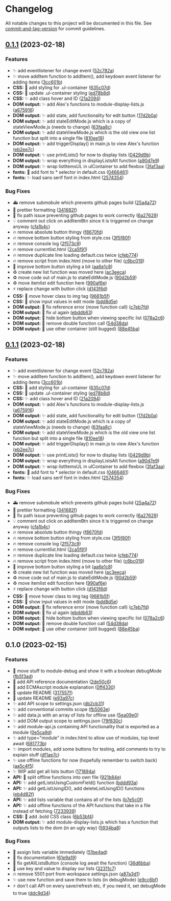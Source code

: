 # Changelog

All notable changes to this project will be documented in this file. See [commit-and-tag-version](https://github.com/absolute-version/commit-and-tag-version) for commit guidelines.

## [0.1.1](https://github.com/Viktoria-L/frontend-projekt-shoppinglist/compare/v0.1.0...v0.1.1) (2023-02-18)


### Features

* :sparkles: add eventlistener for change event ([52c782a](https://github.com/Viktoria-L/frontend-projekt-shoppinglist/commit/52c782a3dc3a6f286900f6128ec5cd295fea4f10))
* :sparkles: move addItem function to addItem(), add keydown event listener for adding items ([3cc601b](https://github.com/Viktoria-L/frontend-projekt-shoppinglist/commit/3cc601b018e8abfaac7be743996bc986ba494880))
* **CSS:** :lipstick: add styling for .ul-container ([635c07d](https://github.com/Viktoria-L/frontend-projekt-shoppinglist/commit/635c07d68c9d3762ce4e7586023b844a02000a7e))
* **CSS:** :lipstick: update .ul-container styling ([ed78b8d](https://github.com/Viktoria-L/frontend-projekt-shoppinglist/commit/ed78b8d126b2341461fbcb393e0fd053a576fe7c))
* **CSS:** :sparkles: add class hover and ID ([21a2094](https://github.com/Viktoria-L/frontend-projekt-shoppinglist/commit/21a20943845686f589599bcaf845cddaacab8434))
* **DOM output:** :sparkles: add Alex's functions to module-display-lists.js ([a675916](https://github.com/Viktoria-L/frontend-projekt-shoppinglist/commit/a67591678d06414aee1301d04e0358e30c8ce6ea))
* **DOM output:** :sparkles: add state, add functionality for edit button ([17d2b0a](https://github.com/Viktoria-L/frontend-projekt-shoppinglist/commit/17d2b0a5950fa714cd25e115e8f7138e84c553f7))
* **DOM output:** :sparkles: add stateEditMode.js which is a copy of stateViewMode.js (needs to change) ([63faa8c](https://github.com/Viktoria-L/frontend-projekt-shoppinglist/commit/63faa8cc3c9a3a94d6a66b54b48c9c8f96ae77b5))
* **DOM output:** :sparkles: add stateViewMode.js which is the old view one list function but split into a single file ([810ee18](https://github.com/Viktoria-L/frontend-projekt-shoppinglist/commit/810ee18adc69d2adeda034d772886a661df63a56))
* **DOM output:** :sparkles: add triggerDisplay() in main.js to view Alex's function ([eb2ee7c](https://github.com/Viktoria-L/frontend-projekt-shoppinglist/commit/eb2ee7c5bd3de4dea66daab2e8220c768c12be91))
* **DOM output:** :sparkles: use printLists() for now to display lists ([0429d9b](https://github.com/Viktoria-L/frontend-projekt-shoppinglist/commit/0429d9b412395be3b9b4eaf0f4646d59769633cd))
* **DOM output:** :sparkles: wrap everything in displayListsAlt function ([a90d7e9](https://github.com/Viktoria-L/frontend-projekt-shoppinglist/commit/a90d7e922d7c58a8289c727fccfd4dc351adac8d))
* **DOM output:** :sparkles: wrap listItemsUL in ulContainer to add flexbox ([3faf3aa](https://github.com/Viktoria-L/frontend-projekt-shoppinglist/commit/3faf3aa234f3c2e2bf67f3d4745457eb16e9af45))
* **fonts:** :lipstick: add font to * selector in default.css ([0466461](https://github.com/Viktoria-L/frontend-projekt-shoppinglist/commit/0466461b83c2650ea12f9d26f539cb5209a85f01))
* **fonts:** :sparkles: load sans serif font in index.html ([2574354](https://github.com/Viktoria-L/frontend-projekt-shoppinglist/commit/2574354800404e008c457067829f47ff382a89b2))


### Bug Fixes

* :ambulance: remove submobule which prevents github pages build ([25a4a72](https://github.com/Viktoria-L/frontend-projekt-shoppinglist/commit/25a4a7233626f35bfee190c2b84c01a3ed9e2cd7))
* :art: prettier formatting ([341682f](https://github.com/Viktoria-L/frontend-projekt-shoppinglist/commit/341682f1f0b16c42f50efa387d215f7ee76de720))
* :bug: fix path issue preventing github pages to work correctly ([6a27629](https://github.com/Viktoria-L/frontend-projekt-shoppinglist/commit/6a276292678131b5bb563f48b327d98008275025))
* :bulb: comment out click on addItemBtn since it is triggered on change anyway ([cfa1b4c](https://github.com/Viktoria-L/frontend-projekt-shoppinglist/commit/cfa1b4c4738ff0a0c707a00a6f7e4f5f33752b08))
* :fire: remove absolute button thingy ([f8670fd](https://github.com/Viktoria-L/frontend-projekt-shoppinglist/commit/f8670fd8b2915821a5364dc8c053c6d3bffacc81))
* :fire: remove bottom button styling from style.css ([3f5f80f](https://github.com/Viktoria-L/frontend-projekt-shoppinglist/commit/3f5f80f6fac990ce29c199d0d3e60210170c7ffc))
* :fire: remove console log ([2f573c9](https://github.com/Viktoria-L/frontend-projekt-shoppinglist/commit/2f573c9309d3c51a075af21c0dd8e14af4760500))
* :fire: remove currentlist.html ([2ca5f91](https://github.com/Viktoria-L/frontend-projekt-shoppinglist/commit/2ca5f91923ef3429633b1f7376cbf9661e6c0f6e))
* :fire: remove duplicate line loading default.css twice ([cfeb774](https://github.com/Viktoria-L/frontend-projekt-shoppinglist/commit/cfeb774a3b812a9676cc48dc7414ef29b1782e07))
* :fire: remove script from index.html (move to other file) ([c6bc019](https://github.com/Viktoria-L/frontend-projekt-shoppinglist/commit/c6bc0194d79d0642a83b72f79168fcf1b1f865da))
* :lipstick: improve bottom button styling a bit ([aa6e1c8](https://github.com/Viktoria-L/frontend-projekt-shoppinglist/commit/aa6e1c885cb1460133a53e8cbad5acd59121f602))
* :recycle: create new list function was moved here ([ac3eeca](https://github.com/Viktoria-L/frontend-projekt-shoppinglist/commit/ac3eeca4a93606649bdc5e3ca4f540934b247c1d))
* :recycle: move code out of main.js to stateEditMode.js ([90d2b59](https://github.com/Viktoria-L/frontend-projekt-shoppinglist/commit/90d2b59082b0ad4a12f6cae47f2b3ed53713ed89))
* :recycle: move itemlist edit function here ([990af6e](https://github.com/Viktoria-L/frontend-projekt-shoppinglist/commit/990af6e5bbf847dfcc14b289c15d7c0d4af0e660))
* :zap: replace change with button click ([d143f6d](https://github.com/Viktoria-L/frontend-projekt-shoppinglist/commit/d143f6d845842edf50be977e662c66000186e548))
* **CSS:** :bug: move hover class to img tag ([9681b5f](https://github.com/Viktoria-L/frontend-projekt-shoppinglist/commit/9681b5f0a183a8e209571b66ab4e872829531bd3))
* **CSS:** :bug: show input values in edit mode ([bdd8d5e](https://github.com/Viktoria-L/frontend-projekt-shoppinglist/commit/bdd8d5e584773d6ab9a7da0c6290ce7e6a1a4e53))
* **DOM output:** :bug: fix reference error (move function call) ([c7eb7fd](https://github.com/Viktoria-L/frontend-projekt-shoppinglist/commit/c7eb7fd764efdce03654d14ebf23cd27bb9aacb9))
* **DOM output:** :bug: fix ul again ([ebddb63](https://github.com/Viktoria-L/frontend-projekt-shoppinglist/commit/ebddb630df9eef2c609637c9c31efdf8752cb25a))
* **DOM output:** :bug: hide bottom button when viewing specific list ([078a2c6](https://github.com/Viktoria-L/frontend-projekt-shoppinglist/commit/078a2c62fa61b4badc76d8dfb9efe1eb06f840c5))
* **DOM output:** :bug: remove double function call ([54d38da](https://github.com/Viktoria-L/frontend-projekt-shoppinglist/commit/54d38da3791835188b2fc8591236cbac7f63d72b))
* **DOM output:** :bug: use other container (still bugged) ([88e45ba](https://github.com/Viktoria-L/frontend-projekt-shoppinglist/commit/88e45bafeabf130cd93b18e469f9ede0deb1e8ef))

## [0.1.1](https://github.com/Viktoria-L/frontend-projekt-shoppinglist/compare/v0.1.0...v0.1.1) (2023-02-18)


### Features

* :sparkles: add eventlistener for change event ([52c782a](https://github.com/Viktoria-L/frontend-projekt-shoppinglist/commit/52c782a3dc3a6f286900f6128ec5cd295fea4f10))
* :sparkles: move addItem function to addItem(), add keydown event listener for adding items ([3cc601b](https://github.com/Viktoria-L/frontend-projekt-shoppinglist/commit/3cc601b018e8abfaac7be743996bc986ba494880))
* **CSS:** :lipstick: add styling for .ul-container ([635c07d](https://github.com/Viktoria-L/frontend-projekt-shoppinglist/commit/635c07d68c9d3762ce4e7586023b844a02000a7e))
* **CSS:** :lipstick: update .ul-container styling ([ed78b8d](https://github.com/Viktoria-L/frontend-projekt-shoppinglist/commit/ed78b8d126b2341461fbcb393e0fd053a576fe7c))
* **CSS:** :sparkles: add class hover and ID ([21a2094](https://github.com/Viktoria-L/frontend-projekt-shoppinglist/commit/21a20943845686f589599bcaf845cddaacab8434))
* **DOM output:** :sparkles: add Alex's functions to module-display-lists.js ([a675916](https://github.com/Viktoria-L/frontend-projekt-shoppinglist/commit/a67591678d06414aee1301d04e0358e30c8ce6ea))
* **DOM output:** :sparkles: add state, add functionality for edit button ([17d2b0a](https://github.com/Viktoria-L/frontend-projekt-shoppinglist/commit/17d2b0a5950fa714cd25e115e8f7138e84c553f7))
* **DOM output:** :sparkles: add stateEditMode.js which is a copy of stateViewMode.js (needs to change) ([63faa8c](https://github.com/Viktoria-L/frontend-projekt-shoppinglist/commit/63faa8cc3c9a3a94d6a66b54b48c9c8f96ae77b5))
* **DOM output:** :sparkles: add stateViewMode.js which is the old view one list function but split into a single file ([810ee18](https://github.com/Viktoria-L/frontend-projekt-shoppinglist/commit/810ee18adc69d2adeda034d772886a661df63a56))
* **DOM output:** :sparkles: add triggerDisplay() in main.js to view Alex's function ([eb2ee7c](https://github.com/Viktoria-L/frontend-projekt-shoppinglist/commit/eb2ee7c5bd3de4dea66daab2e8220c768c12be91))
* **DOM output:** :sparkles: use printLists() for now to display lists ([0429d9b](https://github.com/Viktoria-L/frontend-projekt-shoppinglist/commit/0429d9b412395be3b9b4eaf0f4646d59769633cd))
* **DOM output:** :sparkles: wrap everything in displayListsAlt function ([a90d7e9](https://github.com/Viktoria-L/frontend-projekt-shoppinglist/commit/a90d7e922d7c58a8289c727fccfd4dc351adac8d))
* **DOM output:** :sparkles: wrap listItemsUL in ulContainer to add flexbox ([3faf3aa](https://github.com/Viktoria-L/frontend-projekt-shoppinglist/commit/3faf3aa234f3c2e2bf67f3d4745457eb16e9af45))
* **fonts:** :lipstick: add font to * selector in default.css ([0466461](https://github.com/Viktoria-L/frontend-projekt-shoppinglist/commit/0466461b83c2650ea12f9d26f539cb5209a85f01))
* **fonts:** :sparkles: load sans serif font in index.html ([2574354](https://github.com/Viktoria-L/frontend-projekt-shoppinglist/commit/2574354800404e008c457067829f47ff382a89b2))


### Bug Fixes

* :ambulance: remove submobule which prevents github pages build ([25a4a72](https://github.com/Viktoria-L/frontend-projekt-shoppinglist/commit/25a4a7233626f35bfee190c2b84c01a3ed9e2cd7))
* :art: prettier formatting ([341682f](https://github.com/Viktoria-L/frontend-projekt-shoppinglist/commit/341682f1f0b16c42f50efa387d215f7ee76de720))
* :bug: fix path issue preventing github pages to work correctly ([6a27629](https://github.com/Viktoria-L/frontend-projekt-shoppinglist/commit/6a276292678131b5bb563f48b327d98008275025))
* :bulb: comment out click on addItemBtn since it is triggered on change anyway ([cfa1b4c](https://github.com/Viktoria-L/frontend-projekt-shoppinglist/commit/cfa1b4c4738ff0a0c707a00a6f7e4f5f33752b08))
* :fire: remove absolute button thingy ([f8670fd](https://github.com/Viktoria-L/frontend-projekt-shoppinglist/commit/f8670fd8b2915821a5364dc8c053c6d3bffacc81))
* :fire: remove bottom button styling from style.css ([3f5f80f](https://github.com/Viktoria-L/frontend-projekt-shoppinglist/commit/3f5f80f6fac990ce29c199d0d3e60210170c7ffc))
* :fire: remove console log ([2f573c9](https://github.com/Viktoria-L/frontend-projekt-shoppinglist/commit/2f573c9309d3c51a075af21c0dd8e14af4760500))
* :fire: remove currentlist.html ([2ca5f91](https://github.com/Viktoria-L/frontend-projekt-shoppinglist/commit/2ca5f91923ef3429633b1f7376cbf9661e6c0f6e))
* :fire: remove duplicate line loading default.css twice ([cfeb774](https://github.com/Viktoria-L/frontend-projekt-shoppinglist/commit/cfeb774a3b812a9676cc48dc7414ef29b1782e07))
* :fire: remove script from index.html (move to other file) ([c6bc019](https://github.com/Viktoria-L/frontend-projekt-shoppinglist/commit/c6bc0194d79d0642a83b72f79168fcf1b1f865da))
* :lipstick: improve bottom button styling a bit ([aa6e1c8](https://github.com/Viktoria-L/frontend-projekt-shoppinglist/commit/aa6e1c885cb1460133a53e8cbad5acd59121f602))
* :recycle: create new list function was moved here ([ac3eeca](https://github.com/Viktoria-L/frontend-projekt-shoppinglist/commit/ac3eeca4a93606649bdc5e3ca4f540934b247c1d))
* :recycle: move code out of main.js to stateEditMode.js ([90d2b59](https://github.com/Viktoria-L/frontend-projekt-shoppinglist/commit/90d2b59082b0ad4a12f6cae47f2b3ed53713ed89))
* :recycle: move itemlist edit function here ([990af6e](https://github.com/Viktoria-L/frontend-projekt-shoppinglist/commit/990af6e5bbf847dfcc14b289c15d7c0d4af0e660))
* :zap: replace change with button click ([d143f6d](https://github.com/Viktoria-L/frontend-projekt-shoppinglist/commit/d143f6d845842edf50be977e662c66000186e548))
* **CSS:** :bug: move hover class to img tag ([9681b5f](https://github.com/Viktoria-L/frontend-projekt-shoppinglist/commit/9681b5f0a183a8e209571b66ab4e872829531bd3))
* **CSS:** :bug: show input values in edit mode ([bdd8d5e](https://github.com/Viktoria-L/frontend-projekt-shoppinglist/commit/bdd8d5e584773d6ab9a7da0c6290ce7e6a1a4e53))
* **DOM output:** :bug: fix reference error (move function call) ([c7eb7fd](https://github.com/Viktoria-L/frontend-projekt-shoppinglist/commit/c7eb7fd764efdce03654d14ebf23cd27bb9aacb9))
* **DOM output:** :bug: fix ul again ([ebddb63](https://github.com/Viktoria-L/frontend-projekt-shoppinglist/commit/ebddb630df9eef2c609637c9c31efdf8752cb25a))
* **DOM output:** :bug: hide bottom button when viewing specific list ([078a2c6](https://github.com/Viktoria-L/frontend-projekt-shoppinglist/commit/078a2c62fa61b4badc76d8dfb9efe1eb06f840c5))
* **DOM output:** :bug: remove double function call ([54d38da](https://github.com/Viktoria-L/frontend-projekt-shoppinglist/commit/54d38da3791835188b2fc8591236cbac7f63d72b))
* **DOM output:** :bug: use other container (still bugged) ([88e45ba](https://github.com/Viktoria-L/frontend-projekt-shoppinglist/commit/88e45bafeabf130cd93b18e469f9ede0deb1e8ef))

## 0.1.0 (2023-02-15)


### Features

* :art: move stuff to module-debug and show it with a boolean debugMode ([fb5f3ad](https://github.com/Viktoria-L/frontend-projekt-shoppinglist/commit/fb5f3ad999c9bf2f0947ecc908d9e05156d4260e))
* :memo: add API reference documentation ([2de50c6](https://github.com/Viktoria-L/frontend-projekt-shoppinglist/commit/2de50c608086dd1b603868b7608d5f50130e86dc))
* :memo: add ECMAscript module explanation ([0ff4330](https://github.com/Viktoria-L/frontend-projekt-shoppinglist/commit/0ff4330d1f6ce3ae9ee3e0b1b9e81df4d28193ed))
* :memo: update README ([317557f](https://github.com/Viktoria-L/frontend-projekt-shoppinglist/commit/317557fa8625e2c5294047feed5ce5d32201b1e8))
* :memo: update README ([e93a97c](https://github.com/Viktoria-L/frontend-projekt-shoppinglist/commit/e93a97c5259e449e21ea19c9ffecfcce6b978129))
* :sparkles: add API scope to settings.json ([db2cb31](https://github.com/Viktoria-L/frontend-projekt-shoppinglist/commit/db2cb31e69f8b148b38e87f7a98cde7715341fff))
* :sparkles: add conventional commits scope ([fb5063e](https://github.com/Viktoria-L/frontend-projekt-shoppinglist/commit/fb5063e1610ea8162d75d2bf013144a115470af8))
* :sparkles: add data.js with an array of lists for offline use ([5ea09e0](https://github.com/Viktoria-L/frontend-projekt-shoppinglist/commit/5ea09e0f56b04160177cae92cbb34b15df39ae6d))
* :sparkles: add DOM output scope to settings.json ([79f830c](https://github.com/Viktoria-L/frontend-projekt-shoppinglist/commit/79f830cb88801b954f834cdbe4ff96e165355b9f))
* :sparkles: add module-api.js containing API functionality that is exported as a module ([0e5ca9d](https://github.com/Viktoria-L/frontend-projekt-shoppinglist/commit/0e5ca9d3bd2e4dab8ad95e21af2d792c09c809db))
* :sparkles: add type="module" in index.html to allow use of modules, top level await ([681773b](https://github.com/Viktoria-L/frontend-projekt-shoppinglist/commit/681773b1131245c5a843d67aa88e2d52a08b0bcf))
* :sparkles: import modules, add some buttons for testing, add comments to try to explain stuff ([df1ae7c](https://github.com/Viktoria-L/frontend-projekt-shoppinglist/commit/df1ae7cbabe54d1c5c58be2c637bcad6bd38b6f5))
* :sparkles: use offline functions for now (hopefully remember to switch back) ([aa5c4f5](https://github.com/Viktoria-L/frontend-projekt-shoppinglist/commit/aa5c4f5e193dc03bec2ca20667af4a85236069d8))
* :sparkles: WIP add get all lists button ([171894a](https://github.com/Viktoria-L/frontend-projekt-shoppinglist/commit/171894a7b4c4df12ec07bea841d486bdeffe6d22))
* **API:** :art: split offline functions into own file ([921b84e](https://github.com/Viktoria-L/frontend-projekt-shoppinglist/commit/921b84ee1a68ac9f7e8d3ed97c62febbf38df249))
* **API:** :sparkles: add getListsUsingCustomField() function ([bddd93a](https://github.com/Viktoria-L/frontend-projekt-shoppinglist/commit/bddd93a1c4d4ce1329897235102f8dd680cba5c8))
* **API:** :sparkles: add getListUsingID(), add deleteListUsingID() functions ([eb4d82f](https://github.com/Viktoria-L/frontend-projekt-shoppinglist/commit/eb4d82fe2f2a0f8dbed909c24be06a9c830b6da1))
* **API:** :sparkles: add lists variable that contains all of the lists ([b7e5c0f](https://github.com/Viktoria-L/frontend-projekt-shoppinglist/commit/b7e5c0f7559d6a5de2431e07b28d7d9303119174))
* **API:** :sparkles: add offline functions of the API functions that take in a file instead of fetching ([7233939](https://github.com/Viktoria-L/frontend-projekt-shoppinglist/commit/72339394021cf1bc3ede4466b9a8923e60aa92a6))
* **CSS:** :lipstick: add .bold CSS class ([6b53bf4](https://github.com/Viktoria-L/frontend-projekt-shoppinglist/commit/6b53bf4acef8c70d4d4a162358691920d844eabc))
* **DOM output:** :sparkles: add module-display-lists.js which has a function that outputs lists to the dom (in an ugly way) ([5934ba8](https://github.com/Viktoria-L/frontend-projekt-shoppinglist/commit/5934ba8420c3da53689dc928ed49b1406eafb62b))


### Bug Fixes

* :art: assign lists variable immediately ([51be4ad](https://github.com/Viktoria-L/frontend-projekt-shoppinglist/commit/51be4ad3792a8b936a7d677246dae3fd6f3e40c0))
* :bug: fix documentation ([61e9a19](https://github.com/Viktoria-L/frontend-projekt-shoppinglist/commit/61e9a190b4fbc37f1d9d38a0231ded1a24e5a12b))
* :bug: fix getAllListsButton (console log await the function) ([36d6bba](https://github.com/Viktoria-L/frontend-projekt-shoppinglist/commit/36d6bbaf8efd87701bf84eac6fe7eb7506014482))
* :bug: use key and value to display our lists ([32311c7](https://github.com/Viktoria-L/frontend-projekt-shoppinglist/commit/32311c7a3b82d57c5ceca22dab58219e462013d5))
* :fire: remove 5501 port from workspace settings.json ([a87a3d1](https://github.com/Viktoria-L/frontend-projekt-shoppinglist/commit/a87a3d101705e44a29ca909755241c47cd69053b))
* :sparkles: use new function and save them to lists (in debugMode) ([e9cc6bf](https://github.com/Viktoria-L/frontend-projekt-shoppinglist/commit/e9cc6bf3970263e60bb2eac32fb89ed8daf6618a))
* :zap: don't call API on every save/refresh etc, if you need it, set debugMode to true ([ddc9d34](https://github.com/Viktoria-L/frontend-projekt-shoppinglist/commit/ddc9d346ecb5b8bb67f34f747d1ec3905e9aa13e))

